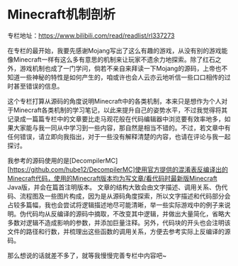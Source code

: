 # Minecraft机制剖析

专栏地址：https://www.bilibili.com/read/readlist/rl337273

在专栏的最开始，我要先感谢Mojang写出了这么有趣的游戏，从没有别的游戏能像Minecraft一样有这么多有意思的机制来让玩家不遗余力地探索。除了红石之外，游戏机制也成了一门学问，倘若不亲自来拜读一下Mojang的源码，上帝也不知道一些神秘的特性是如何产生的，咱或许也会人云亦云地听信一些口口相传的过时甚至错误的信息。

这个专栏打算从源码的角度说明Minecraft中的各类机制，本来只是想作为个人对于Minecraft各类机制的学习笔记，以此来提升自己的姿势水平，不过我觉得将其记录成一篇篇专栏中的文章要比走马观花般在代码编辑器中浏览要有效率地多，如果大家能与我一同从中学习到一些内容，那自然是相当不错的。不过，若文章中有任何错误，请立即向我指出，对于一些没有解释清楚的内容，也请在评论与我一起探讨。

我参考的源码使用的是[DecompilerMC][https://github.com/hube12/DecompilerMC]使用官方提供的混淆表反编译出的Minecraft代码，使用的Minecraft版本均为写文章/看代码时最新版Minecraft Java版，并会在篇首注明版本。 文章的结构大致会由文字描述、调用关系、伪代码、流程图及一些图片构成，因为是从源码角度探索，所以文字描述和代码部分会占较多篇幅，我也会尝试将逻辑描述地尽可能清晰，举一些实际游戏中的例子来说明。伪代码均从反编译的源码中摘取，不改变其中逻辑，并做出大量简化，省略大多数对逻辑不造成影响的参数，并添加巨量注释。另外，代码块的开头也会注明该文件的路径和行数，并梳理出这些函数的调用关系，方便去参考实际上反编译的源码。

那么想说的话就差不多了，就等我慢慢完善专栏中内容吧~